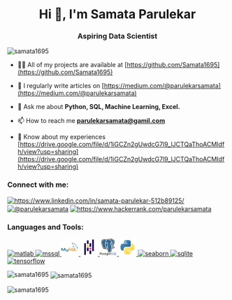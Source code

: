 <h1 align="center">Hi 👋, I'm Samata Parulekar</h1>
<h3 align="center">Aspiring Data Scientist</h3>




<p align="left"> <img src="https://komarev.com/ghpvc/?username=samata1695&label=Profile%20views&color=0e75b6&style=flat" alt="samata1695" /> </p>

- 👨‍💻 All of my projects are available at [https://github.com/Samata1695](https://github.com/Samata1695)

- 📝 I regularly write articles on [https://medium.com/@parulekarsamata](https://medium.com/@parulekarsamata)

- 💬 Ask me about **Python, SQL, Machine Learning, Excel.**

- 📫 How to reach me **parulekarsamata@gamil.com**

- 📄 Know about my experiences [https://drive.google.com/file/d/1iGCZn2gUwdcG7l9_lJCTQaThoACMIdfh/view?usp=sharing](https://drive.google.com/file/d/1iGCZn2gUwdcG7l9_lJCTQaThoACMIdfh/view?usp=sharing)

<h3 align="left">Connect with me:</h3>
<p align="left">
<a href="https://linkedin.com/in/https://www.linkedin.com/in/samata-parulekar-512b89125/" target="blank"><img align="center" src="https://raw.githubusercontent.com/rahuldkjain/github-profile-readme-generator/master/src/images/icons/Social/linked-in-alt.svg" alt="https://www.linkedin.com/in/samata-parulekar-512b89125/" height="30" width="40" /></a>
<a href="https://medium.com/@parulekarsamata" target="blank"><img align="center" src="https://raw.githubusercontent.com/rahuldkjain/github-profile-readme-generator/master/src/images/icons/Social/medium.svg" alt="@parulekarsamata" height="30" width="40" /></a>
<a href="https://www.hackerearth.com/https://www.hackerrank.com/parulekarsamata" target="blank"><img align="center" src="https://raw.githubusercontent.com/rahuldkjain/github-profile-readme-generator/master/src/images/icons/Social/hackerearth.svg" alt="https://www.hackerrank.com/parulekarsamata" height="30" width="40" /></a>
</p>

<h3 align="left">Languages and Tools:</h3>
<p align="left"> <a href="https://www.mathworks.com/" target="_blank" rel="noreferrer"> <img src="https://upload.wikimedia.org/wikipedia/commons/2/21/Matlab_Logo.png" alt="matlab" width="40" height="40"/> </a> <a href="https://www.microsoft.com/en-us/sql-server" target="_blank" rel="noreferrer"> <img src="https://www.svgrepo.com/show/303229/microsoft-sql-server-logo.svg" alt="mssql" width="40" height="40"/> </a> <a href="https://www.mysql.com/" target="_blank" rel="noreferrer"> <img src="https://raw.githubusercontent.com/devicons/devicon/master/icons/mysql/mysql-original-wordmark.svg" alt="mysql" width="40" height="40"/> </a> <a href="https://pandas.pydata.org/" target="_blank" rel="noreferrer"> <img src="https://raw.githubusercontent.com/devicons/devicon/2ae2a900d2f041da66e950e4d48052658d850630/icons/pandas/pandas-original.svg" alt="pandas" width="40" height="40"/> </a> <a href="https://www.postgresql.org" target="_blank" rel="noreferrer"> <img src="https://raw.githubusercontent.com/devicons/devicon/master/icons/postgresql/postgresql-original-wordmark.svg" alt="postgresql" width="40" height="40"/> </a> <a href="https://www.python.org" target="_blank" rel="noreferrer"> <img src="https://raw.githubusercontent.com/devicons/devicon/master/icons/python/python-original.svg" alt="python" width="40" height="40"/> </a> <a href="https://seaborn.pydata.org/" target="_blank" rel="noreferrer"> <img src="https://seaborn.pydata.org/_images/logo-mark-lightbg.svg" alt="seaborn" width="40" height="40"/> </a> <a href="https://www.sqlite.org/" target="_blank" rel="noreferrer"> <img src="https://www.vectorlogo.zone/logos/sqlite/sqlite-icon.svg" alt="sqlite" width="40" height="40"/> </a> <a href="https://www.tensorflow.org" target="_blank" rel="noreferrer"> <img src="https://www.vectorlogo.zone/logos/tensorflow/tensorflow-icon.svg" alt="tensorflow" width="40" height="40"/> </a> </p>

<p><img align="left" src="https://github-readme-stats.vercel.app/api/top-langs?username=samata1695&show_icons=true&locale=en&layout=compact" alt="samata1695" /></p>

<p>&nbsp;<img align="center" src="https://github-readme-stats.vercel.app/api?username=samata1695&show_icons=true&locale=en" alt="samata1695" /></p>

<p><img align="center" src="https://github-readme-streak-stats.herokuapp.com/?user=samata1695&" alt="samata1695" /></p>
